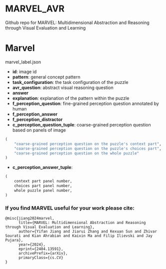 # MARVEL_AVR
Github repo for MARVEL: Multidimensional Abstraction and Reasoning through Visual Evaluation and Learning



# Marvel
marvel_label.json
- **id**: image id
- **pattern**: general concept pattern
- **task_configuration**: the task configuration of the puzzle
- **avr_question**: abstract visual reasoning question
- **answer**
- **explanation**: explanation of the pattern within the puzzle
- **f_perception_question**: fine-grained perception question annotated by human
- **f_perception_answer**
- **f_perception_distractor**
- **c_perception_question_tuple**: coarse-grained perception question based on panels of image
```python
(
    "coarse-grained perception question on the puzzle's context part",
    "coarse-grained perception question on the puzzle's choices part",
    "coarse-grained perception question on the whole puzzle"
)
```
- **c_perception_answer_tuple**:
```python
(
    context part panel number,
    choices part panel number,
    whole puzzle panel number,
)
```


### If you find MARVEL useful for your work please cite:
```
@misc{jiang2024marvel,
      title={MARVEL: Multidimensional Abstraction and Reasoning through Visual Evaluation and Learning}, 
      author={Yifan Jiang and Jiarui Zhang and Kexuan Sun and Zhivar Sourati and Kian Ahrabian and Kaixin Ma and Filip Ilievski and Jay Pujara},
      year={2024},
      eprint={2404.13591},
      archivePrefix={arXiv},
      primaryClass={cs.CV}
}
```
